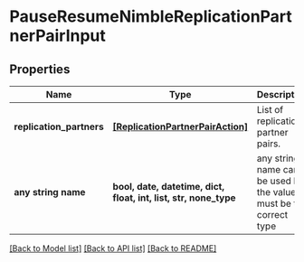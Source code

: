 # PauseResumeNimbleReplicationPartnerPairInput


## Properties
Name | Type | Description | Notes
------------ | ------------- | ------------- | -------------
**replication_partners** | [**[ReplicationPartnerPairAction]**](ReplicationPartnerPairAction.md) | List of replication partner pairs. | 
**any string name** | **bool, date, datetime, dict, float, int, list, str, none_type** | any string name can be used but the value must be the correct type | [optional]

[[Back to Model list]](../README.md#documentation-for-models) [[Back to API list]](../README.md#documentation-for-api-endpoints) [[Back to README]](../README.md)


